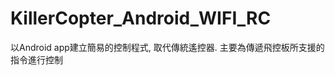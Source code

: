 KillerCopter_Android_WIFI_RC
============================

以Android app建立簡易的控制程式, 取代傳統遙控器.
主要為傳遞飛控板所支援的指令進行控制
